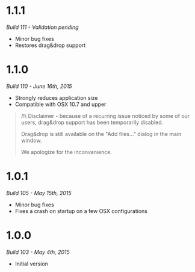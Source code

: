 # 1.1.1

*Build 111 - Validation pending*

* Minor bug fixes
* Restores drag&drop support

# 1.1.0

*Build 110 - June 16th, 2015*

* Strongly reduces application size
* Compatible with OSX 10.7 and upper

> /!\ Disclaimer - because of a recurring issue noticed by some of our users, drag&drop support has been temporarily disabled.
>
> Drag&drop is still available on the "Add files..." dialog in the main window.
>
> We apologize for the inconvenience.

# 1.0.1

*Build 105 - May 15th, 2015*

* Minor bug fixes
* Fixes a crash on startup on a few OSX configurations

# 1.0.0

*Build 103 - May 4th, 2015*

* Initial version
